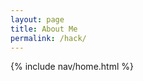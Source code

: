 ```yaml
---
layout: page
title: About Me
permalink: /hack/
---
```

{% include nav/home.html %}



<html lang="en">
<head>
    <meta charset="UTF-8">
    <meta name="viewport" content="width=device-width, initial-scale=1.0">
    <style>
        .container {
            width: 400px;
            margin: 20px auto;
            border: 2px solid black;
            padding: 10px;
        }

        .basketball, .team-info, .players, .shoot-button {
            margin: 10px 0;
            padding: 10px;
            text-align: center;
            font-weight: bold;
            font-size: 18px;
        }

        .basketball {
            border: 2px solid red;
        }

        .shoot-button {
            border: 2px solid green;
            color: green;
            cursor: pointer;
        }

        .team-info {
            border: 2px solid black;
        }

        .player1 {
            display: flex;
            justify-content: space-around;
        }

        .player1 {
            border: 2px solid blue;
            width: 100px;
            padding: 10px;
            cursor: pointer;
        }

        .player1:hover, .shoot-button:hover {
            background-color: lightgray;
        }

        .players {
            display: flex;
            justify-content: space-around;
        }

        .player {
            border: 2px solid blue;
            width: 100px;
            padding: 10px;
            cursor: pointer;
        }

        .player:hover, .shoot-button:hover {
            background-color: lightgray;
        }
    </style>
</head>
<body>
    <div class="container">
        <div class="basketball">Basketball</div>
        <div class="shoot-button">Shoot</div>
        <div class="players">
            <div class="player">lakers</div>
            <div class="player">warriors</div>
        </div>
    </div>
</body>
</html>
